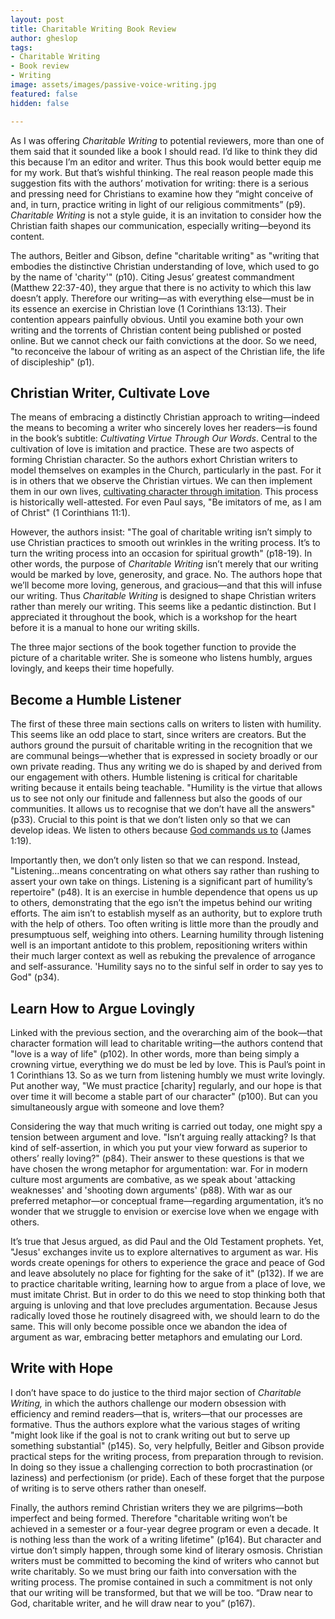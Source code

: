 ```yaml
---
layout: post
title: Charitable Writing Book Review
author: gheslop
tags:
- Charitable Writing
- Book review
- Writing
image: assets/images/passive-voice-writing.jpg
featured: false
hidden: false

---
```


<link rel="canonical" href=" link no spaces " />

As I was offering _Charitable Writing_ to potential reviewers, more than one of them said that it sounded like a book I should read. I’d like to think they did this because I’m an editor and writer. Thus this book would better equip me for my work. But that’s wishful thinking. The real reason people made this suggestion fits with the authors’ motivation for writing: there is a serious and pressing need for Christians to examine how they “might conceive of and, in turn, practice writing in light of our religious commitments” (p9). _Charitable Writing_ is not a style guide, it is an invitation to consider how the Christian faith shapes our communication, especially writing—beyond its content.

The authors, Beitler and Gibson, define "charitable writing" as "writing that embodies the distinctive Christian understanding of love, which used to go by the name of 'charity'" (p10). Citing Jesus’ greatest commandment (Matthew 22:37-40), they argue that there is no activity to which this law doesn’t apply. Therefore our writing—as with everything else—must be in its essence an exercise in Christian love (1 Corinthians 13:13). Their contention appears painfully obvious. Until you examine both your own writing and the torrents of Christian content being published or posted online. But we cannot check our faith convictions at the door. So we need, "to reconceive the labour of writing as an aspect of the Christian life, the life of discipleship" (p1).

## Christian Writer, Cultivate Love

The means of embracing a distinctly Christian approach to writing—indeed the means to becoming a writer who sincerely loves her readers—is found in the book’s subtitle: _Cultivating Virtue Through Our Words_. Central to the cultivation of love is imitation and practice. These are two aspects of forming Christian character. So the authors exhort Christian writers to model themselves on examples in the Church, particularly in the past. For it is in others that we observe the Christian virtues. We can then implement them in our own lives, [cultivating character through imitation](https://www.youtube.com/watch?v=j8yobhDBLSQ). This process is historically well-attested. For even Paul says, "Be imitators of me, as I am of Christ" (1 Corinthians 11:1).

However, the authors insist: "The goal of charitable writing isn’t simply to use Christian practices to smooth out wrinkles in the writing process. It’s to turn the writing process into an occasion for spiritual growth" (p18-19). In other words, the purpose of _Charitable Writing_ isn’t merely that our writing would be marked by love, generosity, and grace. No. The authors hope that we’ll become more loving, generous, and gracious—and that this will infuse our writing. Thus _Charitable Writing_ is designed to shape Christian writers rather than merely our writing. This seems like a pedantic distinction. But I appreciated it throughout the book, which is a workshop for the heart before it is a manual to hone our writing skills.

The three major sections of the book together function to provide the picture of a charitable writer. She is someone who listens humbly, argues lovingly, and keeps their time hopefully.

## Become a Humble Listener

The first of these three main sections calls on writers to listen with humility. This seems like an odd place to start, since writers are creators. But the authors ground the pursuit of charitable writing in the recognition that we are communal beings—whether that is expressed in society broadly or our own private reading. Thus any writing we do is shaped by and derived from our engagement with others. Humble listening is critical for charitable writing because it entails being teachable. "Humility is the virtue that allows us to see not only our finitude and fallenness but also the goods of our communities. It allows us to recognise that we don’t have all the answers" (p33). Crucial to this point is that we don’t listen only so that we can develop ideas. We listen to others because [God commands us to](https://rekindle.co.za/content/2022-08-04-bad-advice "Bad Advice") (James 1:19).

Importantly then, we don’t only listen so that we can respond. Instead, "Listening…means concentrating on what others say rather than rushing to assert your own take on things. Listening is a significant part of humility’s repertoire" (p48). It is an exercise in humble dependence that opens us up to others, demonstrating that the ego isn’t the impetus behind our writing efforts. The aim isn’t to establish myself as an authority, but to explore truth with the help of others. Too often writing is little more than the proudly and presumptuous self, weighing into others. Learning humility through listening well is an important antidote to this problem, repositioning writers within their much larger context as well as rebuking the prevalence of arrogance and self-assurance. 'Humility says no to the sinful self in order to say yes to God" (p34).

## Learn How to Argue Lovingly

Linked with the previous section, and the overarching aim of the book—that character formation will lead to charitable writing—the authors contend that "love is a way of life" (p102). In other words, more than being simply a crowning virtue, everything we do must be led by love. This is Paul’s point in 1 Corinthians 13. So as we turn from listening humbly we must write lovingly. Put another way, "We must practice \[charity\] regularly, and our hope is that over time it will become a stable part of our character" (p100). But can you simultaneously argue with someone and love them?

Considering the way that much writing is carried out today, one might spy a tension between argument and love. "Isn’t arguing really attacking? Is that kind of self-assertion, in which you put your view forward as superior to others’ really loving?" (p84). Their answer to these questions is that we have chosen the wrong metaphor for argumentation: war. For in modern culture most arguments are combative, as we speak about 'attacking weaknesses' and 'shooting down arguments' (p88). With war as our preferred metaphor—or conceptual frame—regarding argumentation, it’s no wonder that we struggle to envision or exercise love when we engage with others.

It’s true that Jesus argued, as did Paul and the Old Testament prophets. Yet, "Jesus' exchanges invite us to explore alternatives to argument as war. His words create openings for others to experience the grace and peace of God and leave absolutely no place for fighting for the sake of it" (p132). If we are to practice charitable writing, learning how to argue from a place of love, we must imitate Christ. But in order to do this we need to stop thinking both that arguing is unloving and that love precludes argumentation. Because Jesus radically loved those he routinely disagreed with, we should learn to do the same. This will only become possible once we abandon the idea of argument as war, embracing better metaphors and emulating our Lord.

## Write with Hope

I don’t have space to do justice to the third major section of _Charitable Writing,_ in which the authors challenge our modern obsession with efficiency and remind readers—that is, writers—that our processes are formative. Thus the authors explore what the various stages of writing "might look like if the goal is not to crank writing out but to serve up something substantial" (p145). So, very helpfully, Beitler and Gibson provide practical steps for the writing process, from preparation through to revision. In doing so they issue a challenging correction to both procrastination (or laziness) and perfectionism (or pride). Each of these forget that the purpose of writing is to serve others rather than oneself.

Finally, the authors remind Christian writers they we are pilgrims—both imperfect and being formed. Therefore "charitable writing won’t be achieved in a semester or a four-year degree program or even a decade. It is nothing less than the work of a writing lifetime" (p164). But character and virtue don’t simply happen, through some kind of literary osmosis. Christian writers must be committed to becoming the kind of writers who cannot but write charitably. So we must bring our faith into conversation with the writing process. The promise contained in such a commitment is not only that our writing will be transformed, but that we will be too. “Draw near to God, charitable writer, and he will draw near to you” (p167).